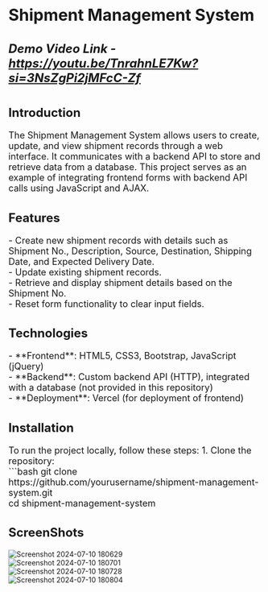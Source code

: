 # <h1 style="font-size: 32px;">Shipment Management System</h1>
### <h5 style="font-size: 24px;">Demo Video Link - <a href="https://youtu.be/TnrahnLE7Kw?si=3NsZgPi2jMFcC-Zf" target="_blank">https://youtu.be/TnrahnLE7Kw?si=3NsZgPi2jMFcC-Zf</a></h5>


## <h2 style="font-size: 24px;">Introduction</h2>

<p style="font-size: 18px;">The Shipment Management System allows users to create, update, and view shipment records through a web interface. It communicates with a backend API to store and retrieve data from a database. This project serves as an example of integrating frontend forms with backend API calls using JavaScript and AJAX.</p>

## <h2 style="font-size: 24px;">Features</h2>

<p style="font-size: 18px;">
- Create new shipment records with details such as Shipment No., Description, Source, Destination, Shipping Date, and Expected Delivery Date.<br>
- Update existing shipment records.<br>
- Retrieve and display shipment details based on the Shipment No.<br>
- Reset form functionality to clear input fields.<br>
</p>

## <h2 style="font-size: 24px;">Technologies</h2>

<p style="font-size: 18px;">
- **Frontend**: HTML5, CSS3, Bootstrap, JavaScript (jQuery)<br>
- **Backend**: Custom backend API (HTTP), integrated with a database (not provided in this repository)<br>
- **Deployment**: Vercel (for deployment of frontend)<br>
</p>

## <h2 style="font-size: 24px;">Installation</h2>

<p style="font-size: 18px;">
To run the project locally, follow these steps:
1. Clone the repository:<br>
   ```bash
   git clone https://github.com/yourusername/shipment-management-system.git<br>
   cd shipment-management-system

## <h2 style="font-size: 24px;">ScreenShots</h2>

![Screenshot 2024-07-10 180629](https://github.com/Shelbybosss/JsonPowerDB-ShipmentManagement-Form/assets/102911609/f8ea5400-9fea-464c-8965-b74cb8d6d010)
<br>
![Screenshot 2024-07-10 180701](https://github.com/Shelbybosss/JsonPowerDB-ShipmentManagement-Form/assets/102911609/c32ad69c-118e-4963-88b9-6f9666413d34)
<br>
![Screenshot 2024-07-10 180728](https://github.com/Shelbybosss/JsonPowerDB-ShipmentManagement-Form/assets/102911609/e5a47a7f-f508-4c88-9cc8-803881545748)
<br>
![Screenshot 2024-07-10 180804](https://github.com/Shelbybosss/JsonPowerDB-ShipmentManagement-Form/assets/102911609/b713dca4-5717-496b-948f-319fc1517809)
